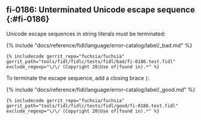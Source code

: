 ## fi-0186: Unterminated Unicode escape sequence {:#fi-0186}

Unicode escape sequences in string literals must be terminated:

{% include "docs/reference/fidl/language/error-catalog/label/_bad.md" %}

```fidl
{% includecode gerrit_repo="fuchsia/fuchsia" gerrit_path="tools/fidl/fidlc/tests/fidl/bad/fi-0186.test.fidl" exclude_regexp="\/\/ (Copyright 20|Use of|found in).*" %}
```

To terminate the escape sequence, add a closing brace `}`:

{% include "docs/reference/fidl/language/error-catalog/label/_good.md" %}

```fidl
{% includecode gerrit_repo="fuchsia/fuchsia" gerrit_path="tools/fidl/fidlc/tests/fidl/good/fi-0186.test.fidl" exclude_regexp="\/\/ (Copyright 20|Use of|found in).*" %}
```
